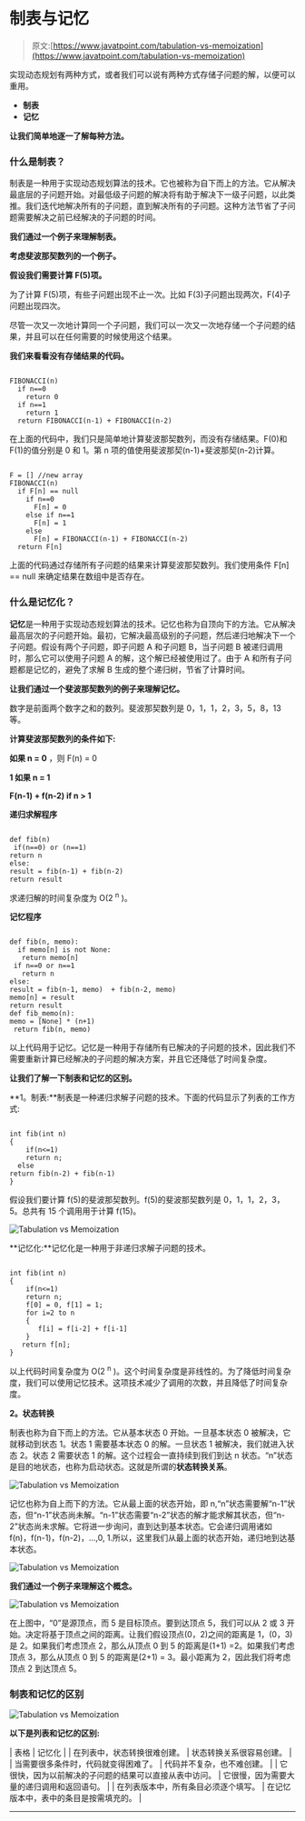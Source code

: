 # 制表与记忆

> 原文:[https://www.javatpoint.com/tabulation-vs-memoization](https://www.javatpoint.com/tabulation-vs-memoization)

实现动态规划有两种方式，或者我们可以说有两种方式存储子问题的解，以便可以重用。

*   **制表**
*   **记忆**

**让我们简单地逐一了解每种方法。**

### 什么是制表？

制表是一种用于实现动态规划算法的技术。它也被称为自下而上的方法。它从解决最底层的子问题开始。对最低级子问题的解决将有助于解决下一级子问题，以此类推。我们迭代地解决所有的子问题，直到解决所有的子问题。这种方法节省了子问题需要解决之前已经解决的子问题的时间。

**我们通过一个例子来理解制表。**

**考虑斐波那契数列的一个例子。**

**假设我们需要计算 F(5)项。**

为了计算 F(5)项，有些子问题出现不止一次。比如 F(3)子问题出现两次，F(4)子问题出现四次。

尽管一次又一次地计算同一个子问题，我们可以一次又一次地存储一个子问题的结果，并且可以在任何需要的时候使用这个结果。

**我们来看看没有存储结果的代码。**

```

FIBONACCI(n)
  if n==0
    return 0
  if n==1
    return 1
  return FIBONACCI(n-1) + FIBONACCI(n-2)

```

在上面的代码中，我们只是简单地计算斐波那契数列，而没有存储结果。F(0)和 F(1)的值分别是 0 和 1。第 n 项的值使用斐波那契(n-1)+斐波那契(n-2)计算。

```

F = [] //new array
FIBONACCI(n)
  if F[n] == null
    if n==0
      F[n] = 0
    else if n==1
      F[n] = 1
    else
      F[n] = FIBONACCI(n-1) + FIBONACCI(n-2)
  return F[n]

```

上面的代码通过存储所有子问题的结果来计算斐波那契数列。我们使用条件 F[n] == null 来确定结果在数组中是否存在。

### 什么是记忆化？

**记忆**是一种用于实现动态规划算法的技术。记忆也称为自顶向下的方法。它从解决最高层次的子问题开始。最初，它解决最高级别的子问题，然后递归地解决下一个子问题。假设有两个子问题，即子问题 A 和子问题 B，当子问题 B 被递归调用时，那么它可以使用子问题 A 的解，这个解已经被使用过了。由于 A 和所有子问题都是记忆的，避免了求解 B 生成的整个递归树，节省了计算时间。

**让我们通过一个斐波那契数列的例子来理解记忆。**

数字是前面两个数字之和的数列。斐波那契数列是 0，1，1，2，3，5，8，13 等。

**计算斐波那契数列的条件如下:**

**如果 n = 0** ，则 F(n) = 0

**1 如果 n = 1**

**F(n-1) + f(n-2) if n > 1**

**递归求解程序**

```

def fib(n)
 if(n==0) or (n==1)
return n
else:
result = fib(n-1) + fib(n-2)
return result

```

求递归解的时间复杂度为 O(2 <sup>n</sup> )。

**记忆程序**

```

def fib(n, memo):
  if memo[n] is not None:
   return memo[n]
 if n==0 or n==1
   return n
else:
result = fib(n-1, memo)  + fib(n-2, memo)
memo[n] = result
return result
def fib_memo(n):
memo = [None] * (n+1)
 return fib(n, memo)

```

以上代码用于记忆。记忆是一种用于存储所有已解决的子问题的技术，因此我们不需要重新计算已经解决的子问题的解决方案，并且它还降低了时间复杂度。

**让我们了解一下制表和记忆的区别。**

**1。制表:**制表是一种递归求解子问题的技术。下面的代码显示了列表的工作方式:

```

int fib(int n)
{
    if(n<=1)
    return n;
  else
return fib(n-2) + fib(n-1)
} 

```

假设我们要计算 f(5)的斐波那契数列。f(5)的斐波那契数列是 0，1，1，2，3，5。总共有 15 个调用用于计算 f(15)。

![Tabulation vs Memoization](../Images/30976ffa834f46776c2d3f798e9c41f7.png)

**记忆化:**记忆化是一种用于非递归求解子问题的技术。

```

int fib(int n)
{
    if(n<=1)
    return n;
    f[0] = 0, f[1] = 1;
    for i=2 to n
    {
       f[i] = f[i-2] + f[i-1]
    }
   return f[n];
} 

```

以上代码时间复杂度为 O(2 <sup>n</sup> )。这个时间复杂度是非线性的。为了降低时间复杂度，我们可以使用记忆技术。这项技术减少了调用的次数，并且降低了时间复杂度。

**2。状态转换**

制表也称为自下而上的方法。它从基本状态 0 开始。一旦基本状态 0 被解决，它就移动到状态 1。状态 1 需要基本状态 0 的解。一旦状态 1 被解决，我们就进入状态 2。状态 2 需要状态 1 的解。这个过程会一直持续到我们到达 n 状态。“n”状态是目的地状态，也称为启动状态。这就是所谓的**状态转换关系**。

![Tabulation vs Memoization](../Images/8ccb1c449f0f7c3002f91d9d6d889dba.png)

记忆也称为自上而下的方法。它从最上面的状态开始，即 n,“n”状态需要解“n-1”状态，但“n-1”状态尚未解。“n-1”状态需要“n-2”状态的解才能求解其状态，但“n-2”状态尚未求解。它将进一步询问，直到达到基本状态。它会递归调用诸如 f(n)，f(n-1)，f(n-2)，...,0, 1.所以，这里我们从最上面的状态开始，递归地到达基本状态。

![Tabulation vs Memoization](../Images/4dc250bbc5a0bcff19bc55ef02391907.png)

**我们通过一个例子来理解这个概念。**

![Tabulation vs Memoization](../Images/880e71602ee31a12ce4c5ba47fa7cfe6.png)

在上图中，“0”是源顶点，而 5 是目标顶点。要到达顶点 5，我们可以从 2 或 3 开始。决定将基于顶点之间的距离。让我们假设顶点(0，2)之间的距离是 1，(0，3)是 2。如果我们考虑顶点 2，那么从顶点 0 到 5 的距离是(1+1) =2。如果我们考虑顶点 3，那么从顶点 0 到 5 的距离是(2+1) = 3。最小距离为 2，因此我们将考虑顶点 2 到达顶点 5。

### 制表和记忆的区别

![Tabulation vs Memoization](../Images/2437faa235ce302326f81cd48293f928.png)

**以下是列表和记忆的区别:**

| 表格 | 记忆化 |
| 在列表中，状态转换很难创建。 | 状态转换关系很容易创建。 |
| 当需要很多条件时，代码就变得困难了。 | 代码并不复杂，也不难创建。 |
| 它很快，因为以前解决的子问题的结果可以直接从表中访问。 | 它很慢，因为需要大量的递归调用和返回语句。 |
| 在列表版本中，所有条目必须逐个填写。 | 在记忆版本中，表中的条目是按需填充的。 |

* * *